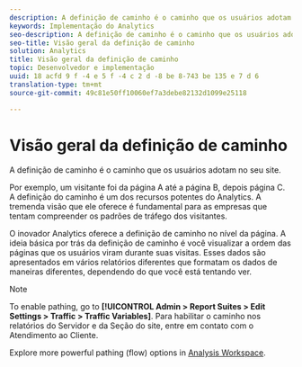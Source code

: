 ```yaml
---
description: A definição de caminho é o caminho que os usuários adotam no seu site.
keywords: Implementação do Analytics
seo-description: A definição de caminho é o caminho que os usuários adotam no seu site.
seo-title: Visão geral da definição de caminho
solution: Analytics
title: Visão geral da definição de caminho
topic: Desenvolvedor e implementação
uuid: 18 acfd 9 f -4 e 5 f -4 c 2 d -8 be 8-743 be 135 e 7 d 6
translation-type: tm+mt
source-git-commit: 49c81e50ff10060ef7a3debe82132d1099e25118

---
```



# Visão geral da definição de caminho

A definição de caminho é o caminho que os usuários adotam no seu site.

Por exemplo, um visitante foi da página A até a página B, depois página C. A definição do caminho é um dos recursos potentes do Analytics. A tremenda visão que ele oferece é fundamental para as empresas que tentam compreender os padrões de tráfego dos visitantes.

O inovador Analytics oferece a definição de caminho no nível da página. A ideia básica por trás da definição de caminho é você visualizar a ordem das páginas que os usuários viram durante suas visitas. Esses dados são apresentados em vários relatórios diferentes que formatam os dados de maneiras diferentes, dependendo do que você está tentando ver.

>[!NOTE]
>
>To enable pathing, go to **[!UICONTROL Admin &gt; Report Suites &gt; Edit Settings &gt; Traffic &gt; Traffic Variables]**. Para habilitar o caminho nos relatórios do Servidor e da Seção do site, entre em contato com o Atendimento ao Cliente.

Explore more powerful pathing (flow) options in [Analysis Workspace](/help/analyze/analysis-workspace/visualizations/c-flow/flow.md).